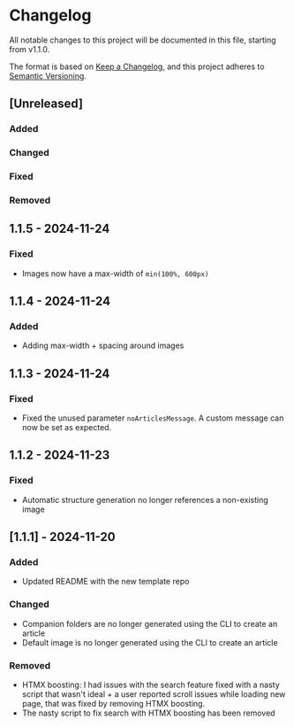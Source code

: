 # Changelog

All notable changes to this project will be documented in this file, starting from v1.1.0.

The format is based on [Keep a Changelog](https://keepachangelog.com/en/1.1.0/),
and this project adheres to [Semantic Versioning](https://semver.org/spec/v2.0.0.html).

## [Unreleased]

### Added

### Changed

### Fixed

### Removed

## 1.1.5 - 2024-11-24

### Fixed

- Images now have a max-width of `min(100%, 600px)`

## 1.1.4 - 2024-11-24

### Added

- Adding max-width + spacing around images

## 1.1.3 - 2024-11-24

### Fixed

- Fixed the unused parameter `noArticlesMessage`. A custom message can now be set as expected.

## 1.1.2 - 2024-11-23

### Fixed

- Automatic structure generation no longer references a non-existing image

## [1.1.1] - 2024-11-20

### Added

- Updated README with the new template repo

### Changed

- Companion folders are no longer generated using the CLI to create an article
- Default image is no longer generated using the CLI to create an article

### Removed

- HTMX boosting: I had issues with the search feature fixed with a nasty script that wasn't ideal + a user reported scroll issues while loading new page, that was fixed by removing HTMX boosting.
- The nasty script to fix search with HTMX boosting has been removed
